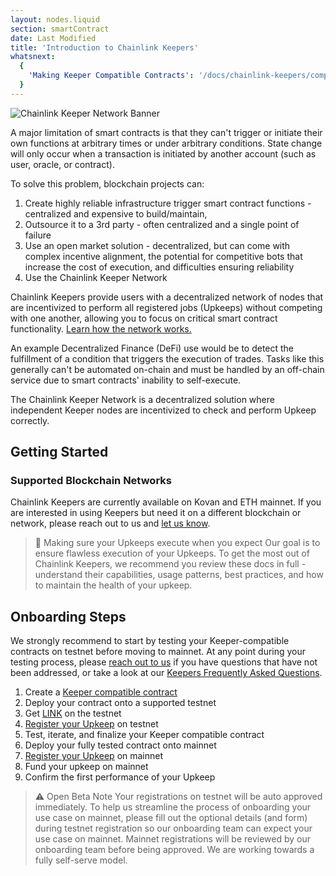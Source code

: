 ```yaml
---
layout: nodes.liquid
section: smartContract
date: Last Modified
title: 'Introduction to Chainlink Keepers'
whatsnext:
  {
    'Making Keeper Compatible Contracts': '/docs/chainlink-keepers/compatible-contracts/',
  }
---
```

![Chainlink Keeper Network Banner](/images/contract-devs/generic-banner.png)

A major limitation of smart contracts is that they can't trigger or initiate their own functions at arbitrary times or under arbitrary conditions. State change will only occur when a transaction is initiated by another account (such as user, oracle, or contract).

To solve this problem, blockchain projects can:

1. Create highly reliable infrastructure trigger smart contract functions - centralized and expensive to build/maintain,
1. Outsource it to a 3rd party - often centralized and a single point of failure
1. Use an open market solution - decentralized, but can come with complex incentive alignment, the potential for competitive bots that increase the cost of execution, and difficulties ensuring reliability
1. Use the Chainlink Keeper Network

Chainlink Keepers provide users with a decentralized network of nodes that are incentivized to perform all registered jobs (Upkeeps) without competing with one another, allowing you to focus on critical smart contract functionality. [Learn how the network works.](../overview)

An example Decentralized Finance (DeFi) use would be to detect the fulfillment of a condition that triggers the execution of trades. Tasks like this generally can't be automated on-chain and must be handled by an off-chain service due to smart contracts' inability to self-execute.

The Chainlink Keeper Network is a decentralized solution where independent Keeper nodes are incentivized to check and perform Upkeep correctly.

## Getting Started

### Supported Blockchain Networks

Chainlink Keepers are currently available on Kovan and ETH mainnet. If you are interested in using Keepers but need it on a different blockchain or network, please reach out to us and [let us know](https://forms.gle/WadxnzzjHPtta5Zd9).

> 📘 Making sure your Upkeeps execute when you expect
> Our goal is to ensure flawless execution of your Upkeeps. To get the most out of Chainlink Keepers, we recommend you review these docs in full - understand their capabilities, usage patterns, best practices, and how to maintain the health of your upkeep.

## Onboarding Steps

We strongly recommend to start by testing your Keeper-compatible contracts on testnet before moving to mainnet. At any point during your testing process, please [reach out to us](https://forms.gle/WadxnzzjHPtta5Zd9) if you have questions that have not been addressed, or take a look at our [Keepers Frequently Asked Questions](../faqs/).

1. Create a [Keeper compatible contract](../compatible-contracts/)
1. Deploy your contract onto a supported testnet
1. Get [LINK](../../link-token-contracts/#kovan) on the testnet
1. [Register your Upkeep](../register-upkeep/) on testnet
1. Test, iterate, and finalize your Keeper compatible contract
1. Deploy your fully tested contract onto mainnet
1. [Register your Upkeep](../register-upkeep/) on mainnet
1. Fund your upkeep on mainnet
1. Confirm the first performance of your Upkeep

> ⚠️ Open Beta Note
> Your registrations on testnet will be auto approved immediately. To help us streamline the process of onboarding your use case on mainnet, please fill out the optional details (and form) during testnet registration so our onboarding team can expect your use case on mainnet. Mainnet registrations will be reviewed by our onboarding team before being approved. We are working towards a fully self-serve model.
